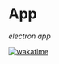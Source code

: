 # App
_electron app_ 

[![wakatime](https://wakatime.com/badge/github/tehrelt/app.svg)](https://wakatime.com/badge/github/tehrelt/app)